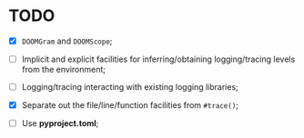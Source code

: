 # TODO <!-- omit from toc -->


* [x] `DOOMGram` and `DOOMScope`;
* [ ] Implicit and explicit facilities for inferring/obtaining logging/tracing levels from the environment;
* [ ] Logging/tracing interacting with existing logging libraries;
* [x] Separate out the file/line/function facilities from `#trace()`;
* [ ] Use **pyproject.toml**;


<!-- ########################### end of file ########################### -->

